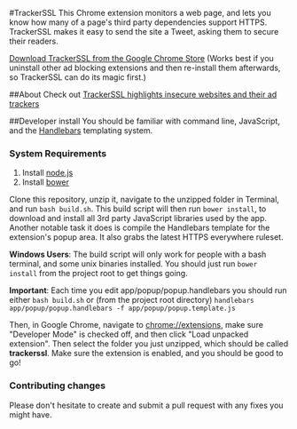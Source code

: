 #TrackerSSL
This Chrome extension monitors a web page, and lets you know how many of a page's third party dependencies support HTTPS. TrackerSSL makes it easy to send the site a Tweet, asking them to secure their readers.

[Download TrackerSSL from the Google Chrome Store](https://chrome.google.com/webstore/detail/tracker-ssl/hgoabgkpjcbliklekfgepfdlmcnkjnao) (Works best if you uninstall other ad blocking extensions and then re-install them afterwards, so TrackerSSL can do its magic first.)

##About
Check out [TrackerSSL highlights insecure websites and their ad trackers](https://citizenlab.org/2015/01/trackerssl/)

##Developer install
You should be familiar with command line, JavaScript, and the [Handlebars](http://handlebarsjs.com/) templating system.

### System Requirements
1. Install [node.js](http://nodejs.org/)
2. Install [bower](http://bower.io)

Clone this repository, unzip it, navigate to the unzipped folder in Terminal, and run `bash build.sh`. This build script will then run `bower install`, to download and install all 3rd party JavaScript libraries used by the app. Another notable task it does is compile the Handlebars template for the extension's popup area. It also grabs the latest HTTPS everywhere ruleset.

**Windows Users**: The build script will only work for people with a bash terminal, and some unix binaries installed. You should just run `bower install` from the project root to get things going.

**Important**: Each time you edit app/popup/popup.handlebars you should run either `bash build.sh` or (from the project root directory) `handlebars app/popup/popup.handlebars -f app/popup/popup.template.js`

Then, in Google Chrome, navigate to [chrome://extensions](chrome://extensions), make sure "Developer Mode" is checked off, and then click "Load unpacked extension". Then select the folder you just unzipped, which should be called **trackerssl**. Make sure the extension is enabled, and you should be good to go!

### Contributing changes
Please don't hesitate to create and submit a pull request with any fixes you might have.